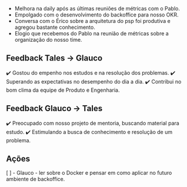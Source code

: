 - Melhora na daily após as últimas reuniões de métricas com o Pablo.
- Empolgado com o desenvolvimento do backoffice para nosso OKR.
- Conversa com o Érico sobre a arquitetura do psp foi produtiva e agregou bastante conhecimento.
- Elogio que recebemos do Pablo na reunião de métricas sobre a organização do nosso time.

## Feedback Tales -> Glauco
:heavy_check_mark: Gostou do empenho nos estudos e na resolução dos problemas.
:heavy_check_mark: Superando as expectativas no desempenho do dia a dia.
:heavy_check_mark: Contribui no bom clima da equipe de Produto e Engenharia.

## Feedback Glauco -> Tales
:heavy_check_mark: Preocupado com nosso projeto de mentoria, buscando material para estudo.
:heavy_check_mark: Estimulando a busca de conhecimento e resolução de um problema.


## Ações
[ ] - Glauco - ler sobre o Docker e pensar em como aplicar no futuro ambiente de backoffice.
